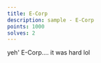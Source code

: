 ```yaml
---
title: E-Corp
description: sample - E-Corp
points: 1000
solves: 2
---
```


yeh' E-Corp.... it was hard lol
